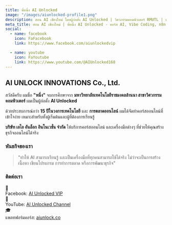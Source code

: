 ```yaml
---
title: พี่หนึ่ง AI Unlocked
image: "/images/aiunlocked-profile1.png"
description: สอน AI เชียงใหม่ โดยผู้ก่อตั้ง AI Unlocked | วิศวกรรมคอมพิวเตอร์ RMUTL | ประสบการณ์ 15+ ปี ด้านเทคโนโลยีและการตลาดออนไลน์ | สอนทั้งออนไลน์และตัวต่อตัวที่เชียงใหม่
meta_title: สอน AI เชียงใหม่ | พี่หนึ่ง AI Unlocked - คอร์ส AI, Vibe Coding, n8n
social:
  - name: facebook
    icon: FaFacebook
    link: https://www.facebook.com/aiunlockedvip

  - name: youtube
    icon: FaYoutube
    link: https://www.youtube.com/@AIUnlocked168
---
```


## AI UNLOCK INNOVATIONS Co., Ltd.

สวัสดีครับ ผมชื่อ **"หนึ่ง"** จบการศึกษาจาก **มหาวิทยาลัยเทคโนโลยีราชมงคลล้านนา สาขาวิศวกรรมคอมพิวเตอร์** ผมเป็นผู้ก่อตั้ง **AI Unlocked**

ด้วยประสบการณ์กว่า **15 ปีในวงการเทคโนโลยี** และ **การตลาดออนไลน์** ผมได้จัดทำคอร์สออนไลน์ที่เข้าใจง่าย เหมาะสำหรับทั้งผู้เริ่มต้นและผู้ที่ต้องการเรียนรู้

**บริษัท เอไอ อันล็อก อินโนเวชั่น จำกัด** ให้บริการคอร์สออนไลน์ และเครื่องมือต่างๆ ที่ช่วยให้คุณสร้างธุรกิจออนไลน์ได้จริง

### พันธกิจของเรา

> "ทำให้ AI สามารถเรียนรู้ และเป็นเครื่องมือที่ทุกคนสามารถใช้ได้จริง ไม่ว่าจะเป็นการสร้างเนื้อหา เขียนโปรแกรม การทำการตลาด หรือการพัฒนาธุรกิจ"

### ติดต่อเรา

<div class="space-y-4 mt-6">
  <div class="flex items-center gap-3 text-gray-800 dark:text-gray-200">
    <span class="text-2xl">👥</span>
    <div>
      <span class="font-semibold text-gray-900 dark:text-white">Facebook:</span>
      <a href="https://www.facebook.com/aiunlockedvip" target="_blank" rel="noopener" class="text-blue-600 dark:text-blue-400 hover:text-blue-700 dark:hover:text-blue-300 underline">AI Unlocked VIP</a>
    </div>
  </div>

  <div class="flex items-center gap-3 text-gray-800 dark:text-gray-200">
    <span class="text-2xl">🎥</span>
    <div>
      <span class="font-semibold text-gray-900 dark:text-white">YouTube:</span>
      <a href="https://www.youtube.com/@AIUnlocked168" target="_blank" rel="noopener" class="text-blue-600 dark:text-blue-400 hover:text-blue-700 dark:hover:text-blue-300 underline">AI Unlocked Channel</a>
    </div>
  </div>

  <div class="flex items-center gap-3 text-gray-800 dark:text-gray-200">
    <span class="text-2xl">🎓</span>
    <div>
      <span class="font-semibold text-gray-900 dark:text-white">แพลทฟอร์มคอร์ส:</span>
      <a href="https://aiunlock.co/" target="_blank" rel="noopener" class="text-blue-600 dark:text-blue-400 hover:text-blue-700 dark:hover:text-blue-300 underline">aiunlock.co</a>
    </div>
  </div>
</div>
